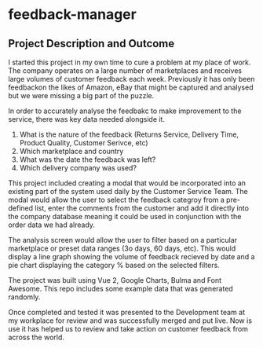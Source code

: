 # feedback-manager

## Project Description and Outcome

I started this project in my own time to cure a problem at my place of work. The company operates on a large number of marketplaces and receives large volumes of customer feedback each week. Previously it has only been feedbackon the likes of Amazon, eBay that might be captured and analysed but we were missing a big part of the puzzle.

In order to accurately analyse the feedbakc to make improvement to the service, there was key data needed alongside it. 

1. What is the nature of the feedback (Returns Service, Delivery Time, Product Quality, Customer Serivce, etc)
2. Which marketplace and country
3. What was the date the feedback was left?
4. Which delivery company was used?

This project included creating a modal that would be incorporated into an existing part of the system used daily by the Customer Service Team. The modal would allow the user to select the feedback categroy from a pre-defined list, enter the comments from the customer and add it directly into the company database meaning it could be used in conjunction with the order data we had already.

The analysis screen would allow the user to filter based on a particular marketplace or preset data ranges (3o days, 60 days, etc). This would display a line graph showing the volume of feedback recieved by date and a pie chart displaying the category % based on the selected filters.

The project was built using Vue 2, Google Charts, Bulma and Font Awesome. This repo includes some example data that was generated randomly.

Once completed and tested it was presented to the Development team at my workplace for review and was successfully merged and put live. Now is use it has helped us to review and take action on customer feedback from across the world.
